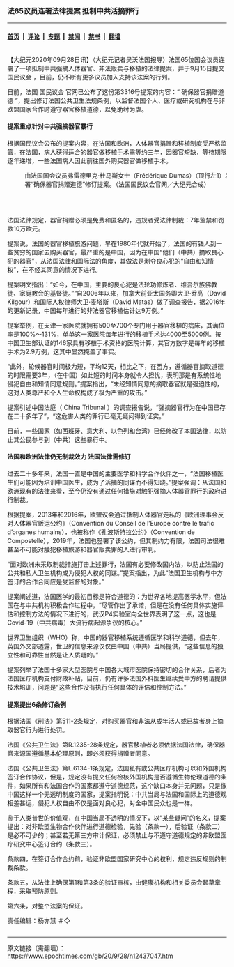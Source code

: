 ### 法65议员连署法律提案 抵制中共活摘罪行

---

#### [首页](../../../..?n12437047) &nbsp;|&nbsp; [评论](../../../../../epoch-comment?n12437047) &nbsp;|&nbsp; [专题](../../../../../epoch-special?n12437047) &nbsp;|&nbsp; [禁闻](../../../../../epoch-news?n12437047) &nbsp;|&nbsp; [禁书](../../../../../books?n12437047) &nbsp;|&nbsp; [翻墙](https://github.com/gfw-breaker/nogfw/blob/master/README.md?n12437047)


<div class="column" id="artbody" itemprop="articleBody">
 <!-- article content begin -->
 <p style="text-align: left;">
  【大纪元2020年09月28日讯】（大纪元记者吴沃法国报导）法国65位国会议员连署了一项抵制中共强摘人体器官、非法贩卖与移植的法律提案，并于9月15日提交
  <ok href="https://www.epochtimes.com/gb/tag/%E5%9B%BD%E6%B0%91%E8%AE%AE%E4%BC%9A.html">
   国民议会
  </ok>
  ，目前，仍不断有更多议员加入支持该法案的行列。
 </p>
 <p>
  日前，法国
  <ok href="https://www.epochtimes.com/gb/tag/%E5%9B%BD%E6%B0%91%E8%AE%AE%E4%BC%9A.html">
   国民议会
  </ok>
  官网已公布了这份第3316号提案的内容：“
  <ok href="http://www.assemblee-nationale.fr/dyn/15/textes/l15b3316_proposition-loi#tocUniqueId0" rel="noopener noreferrer" target="_blank">
   确保器官捐赠道德
  </ok>
  ”，提出修订法国公共卫生法规条例，以监督法国个人、医疗或研究机构在与非欧盟国家合作时遵守器官移植道德，以免助纣为虐。
 </p>
 <h4>
  提案重点针对中共强摘器官暴行
 </h4>
 <p>
  根据国民议会公布的提案内容，在法国和欧洲，人体器官捐赠和移植制度受严格监管，在法国，病人获得适合的器官做移植手术需等约三年，因器官短缺，等待期限逐年递增，一些法国病人因此前往国外购买器官做移植手术。
 </p>
 <figure aria-describedby="caption-attachment-12437056" class="wp-caption aligncenter" id="attachment_12437056" style="width: 600px">
  <ok href="https://i.epochtimes.com/assets/uploads/2020/09/1-Fr-65-Mdb-20200928.jpg" target="_blank">
   <img alt="" class="size-large wp-image-12437056" src="https://i.epochtimes.com/assets/uploads/2020/09/1-Fr-65-Mdb-20200928-600x400.jpg"/>
  </ok>
  <br/><figcaption class="wp-caption-text" id="caption-attachment-12437056">
   由法国国会议员弗雷德里克·杜马斯女士（Frédérique Dumas）（顶行左1）发起，65位议员连署“确保器官捐赠道德”修订提案。（法国国民议会官网／大纪元合成）
  </figcaption><br/>
 </figure><br/>
 <p>
  法国法律规定，器官捐赠必须是免费和匿名的，违规者受法律制裁：7年监禁和罚款10万欧元。
 </p>
 <p>
  提案说，法国的器官移植旅游问题，早在1980年代就开始了，法国的有钱人到一些贫穷的国家去购买器官，最严重的是中国，因为在中国“他们（中共）摘取良心犯的器官”，从法国法律和国际法的角度，其做法是剥夺良心犯的“自由和知情权”，在不经其同意的情况下进行。
 </p>
 <p>
  提案明文指出：“如今，在中国，主要的良心犯是法轮功修炼者、维吾尔族佛教徒、家庭教会的基督徒。”“自2006年以来，加拿大前亚太国务卿大卫·乔高（David Kilgour）和国际人权律师大卫·麦塔斯（David Matas）做了调查报告，据2016年的更新记录，中国每年进行的非法器官移植估计达9万例。”
 </p>
 <p>
  提案举例，在天津一家医院就拥有500至700个专门用于器官移植的病床，其满位率是100%～131%，单单这一家医院每年进行的移植手术达4000至5000例。按中国卫生部认证的146家具有移植手术资格的医院计算，其官方数字是每年的移植手术为2.9万例，这其中显然掩盖了事实。
 </p>
 <p>
  “此外，轮候器官时间极为短，平均12天，相比之下，在西方，遵循器官摘取道德的时限需要3年，（在中国）如此短的时间本身就令人担忧，表明那是有系统性地侵犯自由和知情同意规则。”提案指出，“未经知情同意的摘取器官就是强迫性的，这对人类尊严和个人生命权构成了极为严重的攻击。”
 </p>
 <p>
  提案引述中国法庭（
  <ok href="https://chinatribunal.com/">
   China Tribunal
  </ok>
  ）的调查报告说，“强摘器官行为在中国已存在二十多年了”，“这危害人类的罪行已毫无疑问得到证实。”
 </p>
 <p>
  目前，一些国家（如西班牙、意大利、以色列和台湾）已经修改了本国法律，以防止其公民参与到（中共）这些暴行中。
 </p>
 <h4>
  法国和欧洲法律仍无制裁效力 法国法律需修订
 </h4>
 <p>
  过去二十多年来，法国一直是中国的主要医学和科学合作伙伴之一，“法国移植医生们可能因为培训中国医生，成为了活摘的同谋而不得知晓。”提案强调：从法国和欧洲现有的法律来看，至今仍没有通过任何措施对触犯强摘人体器官罪行的政府进行制裁。
 </p>
 <p>
  根据提案，2013年和2016年，欧盟议会通过抵制人体器官走私的《欧洲理事会反对人体器官贩运公约》（Convention du Conseil de l’Europe contre le trafic d’organes humains），也被称作《孔波斯特拉公约》（Convention de Compostelle），2019年，法国也签署了该公约，但其制约力有限，法国司法很难甚至不可能对触犯移植旅游和器官贩卖罪的人进行审判。
 </p>
 <p>
  “面对欧洲未采取制裁措施打击上述罪行，法国有必要修改国内法，以防止法国的公共和私人卫生机构成为侵犯人权的同谋。”提案指出，为此“法国卫生机构与中方签订的合作合同应是受监督的对象。”
 </p>
 <p>
  提案阐述道，法国医学的最初目标是符合道德的：为世界各地提高医学水平，但法国在与中共机构积极合作过程中，“尽管作出了承诺，但是在没有任何具体实施评估和控制方法的情况下进行的，武汉P4实验室向全世界表明了这一点，这也是Covid-19（中共病毒）大流行病起源争议的核心。”
 </p>
 <p>
  世界卫生组织（WHO）称，中国的器官移植系统遵循医学和科学道德，但去年，英国外交部透露，世卫的信息来源仅仅由中国（中共）当局提供，“这些信息的独立性和可靠性当然是让人质疑的。”
 </p>
 <p>
  提案列举了法国十多家大型医院与中国各大城市医院保持密切的合作关系，后者为法国医疗机构支付财政补贴，目前，仍有许多法国外科医生继续受中方的聘请提供技术培训，问题是“这些合作没有执行任何具体的评估和控制方法。”
 </p>
 <h4>
  提案提出6条修订条例
 </h4>
 <p>
  根据法国《刑法》第511-2条规定，对购买器官和非法从成年活人或已故者身上摘取器官行为进行处罚。
 </p>
 <p>
  法国《公共卫生法》第R.1235-28条规定，器官移植者必须依据法国法律，确保器官来源国遵循基本伦理原则，即必须获得捐赠者同意。
 </p>
 <p>
  法国《公共卫生法》第L.6134-1条规定，法国私有或公共医疗机构可以和外国机构签订合作协议，但是，规定没有提交任何检核外国机构是否遵循生物伦理道德的条件，如果所有和法国合作的国家都遵守道德规范，这个缺口本身并无问题，只是像中国这样一个无透明制度的国家，提案指明说：中共当局与法国和国际上的道德观相差甚远，侵犯人权自由不仅是面对良心犯，对全中国民众也是一样。
 </p>
 <p>
  鉴于人类普世的价值观，在中国当局不透明的情况下，以“某些疑问”的名义，提案提出：对非欧盟生物合作伙伴进行道德检验，先验（条款一），后验证（条款二）是必不可少的；甚至若无第三方审计保证，必须禁止与不遵守道德规定的非欧盟医疗研究中心签订合约（条款三）。
 </p>
 <p>
  条款四，在签订合作合约前，验证非欧盟国家研究中心的权利，规定违反规则的制裁条款。
 </p>
 <p>
  条款五，从法律上确保第1和第3条的验证审核，由健康机构和相关委员会起草章程，采取预防原则。
 </p>
 <p>
  第六条，对整个法案的保证。
 </p>
 <p>
  责任编辑：杨亦慧 ＃◇
 </p>
 <!-- article content end -->
</div>


---

原文链接（需翻墙）：https://www.epochtimes.com/gb/20/9/28/n12437047.htm